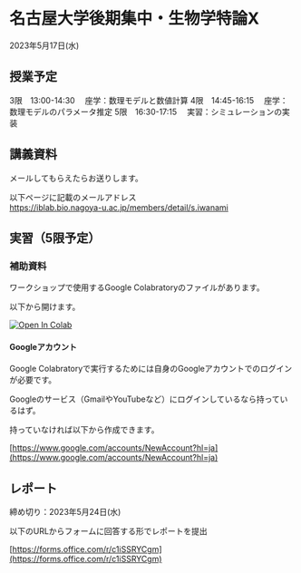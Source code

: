 # 名古屋大学後期集中・生物学特論X

2023年5月17日(水)

## 授業予定

3限　13:00-14:30 　座学：数理モデルと数値計算
4限　14:45-16:15 　座学：数理モデルのパラメータ推定
5限　16:30-17:15　 実習：シミュレーションの実装


## 講義資料

メールしてもらえたらお送りします。

以下ページに記載のメールアドレス  
https://iblab.bio.nagoya-u.ac.jp/members/detail/s.iwanami


## 実習（5限予定）

### 補助資料

ワークショップで使用するGoogle Colabratoryのファイルがあります。

以下から開けます。  

[![Open In Colab](https://colab.research.google.com/assets/colab-badge.svg)](https://colab.research.google.com/github/iwanaminami/tokuronX2023/blob/main/SIR.ipynb)


#### Googleアカウント

Google Colabratoryで実行するためには自身のGoogleアカウントでのログインが必要です。

Googleのサービス（GmailやYouTubeなど）にログインしているなら持っているはず。

持っていなければ以下から作成できます。

[https://www.google.com/accounts/NewAccount?hl=ja](https://www.google.com/accounts/NewAccount?hl=ja)

## レポート

締め切り：2023年5月24日(水)

以下のURLからフォームに回答する形でレポートを提出

[https://forms.office.com/r/c1iSSRYCgm](https://forms.office.com/r/c1iSSRYCgm)
